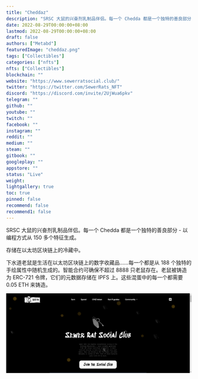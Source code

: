 ```yaml
---
title: "Cheddaz"
description: "SRSC 大鼠的兴奋剂乳制品伴侣。每一个 Chedda 都是一个独特的善良部分 - 以编程方式从 150 多个特征生成。"
date: 2022-08-29T00:00:00+08:00
lastmod: 2022-08-29T00:00:00+08:00
draft: false
authors: ["Metabd"]
featuredImage: "cheddaz.png"
tags: ["Collectibles"]
categories: ["nfts"]
nfts: ["Collectibles"]
blockchain: ""
website: "https://www.sewerratsocial.club/"
twitter: "https://twitter.com/SewerRats_NFT"
discord: "https://discord.com/invite/2UjWua6pkv"
telegram: ""
github: ""
youtube: ""
twitch: ""
facebook: ""
instagram: ""
reddit: ""
medium: ""
steam: ""
gitbook: ""
googleplay: ""
appstore: ""
status: "Live"
weight: 
lightgallery: true
toc: true
pinned: false
recommend: false
recommend1: false
---
```

SRSC 大鼠的兴奋剂乳制品伴侣。每一个 Chedda 都是一个独特的善良部分 - 以编程方式从 150 多个特征生成。

存储在以太坊区块链上的冷藏中。

下水道老鼠是生活在以太坊区块链上的数字收藏品……每一个都是从 188 个独特的手绘属性中随机生成的。智能合约可确保不超过 8888 只老鼠存在。老鼠被铸造为 ERC-721 令牌，它们的元数据存储在 IPFS 上。这些混蛋中的每一个都需要 0.05 ETH 来铸造。

![nft](565465.png)